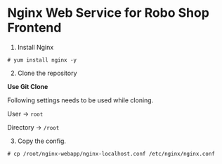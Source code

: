# Nginx Web Service for Robo Shop Frontend

1. Install Nginx 

```
# yum install nginx -y 
```

2. Clone the repository 

**Use Git Clone** 

Following settings needs to be used while cloning.

User -> `root`

Directory -> `/root`

3. Copy the config.

```
# cp /root/nginx-webapp/nginx-localhost.conf /etc/nginx/nginx.conf 
